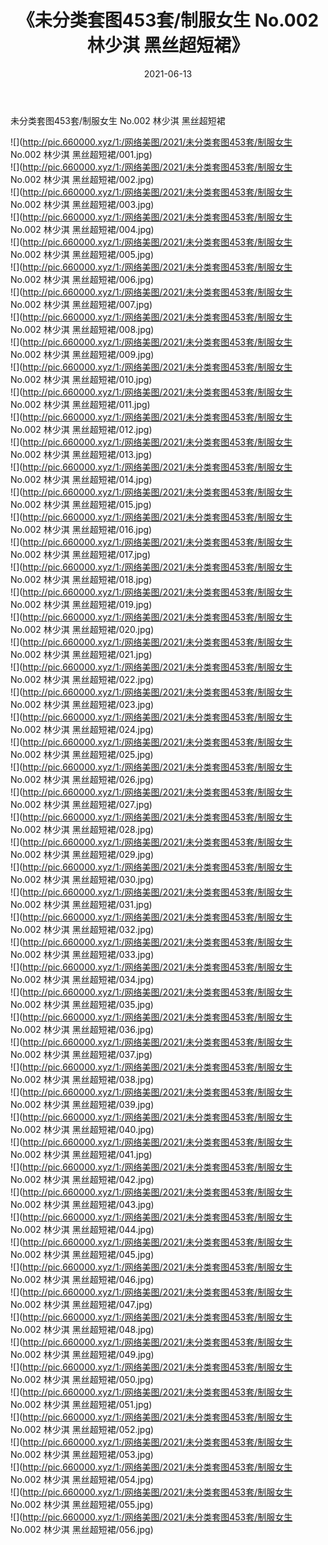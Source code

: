 ﻿---
layout: post
title:  《未分类套图453套/制服女生 No.002 林少淇 黑丝超短裙》
date:   2021-06-13
img: http://pic.660000.xyz/1:/网络美图/2021/未分类套图453套/制服女生 No.002 林少淇 黑丝超短裙/000.jpg
categories: [美女, 清纯, 唯美]
---

未分类套图453套/制服女生 No.002 林少淇 黑丝超短裙

 ![](http://pic.660000.xyz/1:/网络美图/2021/未分类套图453套/制服女生 No.002 林少淇 黑丝超短裙/001.jpg) <br>![](http://pic.660000.xyz/1:/网络美图/2021/未分类套图453套/制服女生 No.002 林少淇 黑丝超短裙/002.jpg) <br>![](http://pic.660000.xyz/1:/网络美图/2021/未分类套图453套/制服女生 No.002 林少淇 黑丝超短裙/003.jpg) <br>![](http://pic.660000.xyz/1:/网络美图/2021/未分类套图453套/制服女生 No.002 林少淇 黑丝超短裙/004.jpg) <br>![](http://pic.660000.xyz/1:/网络美图/2021/未分类套图453套/制服女生 No.002 林少淇 黑丝超短裙/005.jpg) <br>![](http://pic.660000.xyz/1:/网络美图/2021/未分类套图453套/制服女生 No.002 林少淇 黑丝超短裙/006.jpg) <br>![](http://pic.660000.xyz/1:/网络美图/2021/未分类套图453套/制服女生 No.002 林少淇 黑丝超短裙/007.jpg) <br>![](http://pic.660000.xyz/1:/网络美图/2021/未分类套图453套/制服女生 No.002 林少淇 黑丝超短裙/008.jpg) <br>![](http://pic.660000.xyz/1:/网络美图/2021/未分类套图453套/制服女生 No.002 林少淇 黑丝超短裙/009.jpg) <br>![](http://pic.660000.xyz/1:/网络美图/2021/未分类套图453套/制服女生 No.002 林少淇 黑丝超短裙/010.jpg) <br>![](http://pic.660000.xyz/1:/网络美图/2021/未分类套图453套/制服女生 No.002 林少淇 黑丝超短裙/011.jpg) <br>![](http://pic.660000.xyz/1:/网络美图/2021/未分类套图453套/制服女生 No.002 林少淇 黑丝超短裙/012.jpg) <br>![](http://pic.660000.xyz/1:/网络美图/2021/未分类套图453套/制服女生 No.002 林少淇 黑丝超短裙/013.jpg) <br>![](http://pic.660000.xyz/1:/网络美图/2021/未分类套图453套/制服女生 No.002 林少淇 黑丝超短裙/014.jpg) <br>![](http://pic.660000.xyz/1:/网络美图/2021/未分类套图453套/制服女生 No.002 林少淇 黑丝超短裙/015.jpg) <br>![](http://pic.660000.xyz/1:/网络美图/2021/未分类套图453套/制服女生 No.002 林少淇 黑丝超短裙/016.jpg) <br>![](http://pic.660000.xyz/1:/网络美图/2021/未分类套图453套/制服女生 No.002 林少淇 黑丝超短裙/017.jpg) <br>![](http://pic.660000.xyz/1:/网络美图/2021/未分类套图453套/制服女生 No.002 林少淇 黑丝超短裙/018.jpg) <br>![](http://pic.660000.xyz/1:/网络美图/2021/未分类套图453套/制服女生 No.002 林少淇 黑丝超短裙/019.jpg) <br>![](http://pic.660000.xyz/1:/网络美图/2021/未分类套图453套/制服女生 No.002 林少淇 黑丝超短裙/020.jpg) <br>![](http://pic.660000.xyz/1:/网络美图/2021/未分类套图453套/制服女生 No.002 林少淇 黑丝超短裙/021.jpg) <br>![](http://pic.660000.xyz/1:/网络美图/2021/未分类套图453套/制服女生 No.002 林少淇 黑丝超短裙/022.jpg) <br>![](http://pic.660000.xyz/1:/网络美图/2021/未分类套图453套/制服女生 No.002 林少淇 黑丝超短裙/023.jpg) <br>![](http://pic.660000.xyz/1:/网络美图/2021/未分类套图453套/制服女生 No.002 林少淇 黑丝超短裙/024.jpg) <br>![](http://pic.660000.xyz/1:/网络美图/2021/未分类套图453套/制服女生 No.002 林少淇 黑丝超短裙/025.jpg) <br>![](http://pic.660000.xyz/1:/网络美图/2021/未分类套图453套/制服女生 No.002 林少淇 黑丝超短裙/026.jpg) <br>![](http://pic.660000.xyz/1:/网络美图/2021/未分类套图453套/制服女生 No.002 林少淇 黑丝超短裙/027.jpg) <br>![](http://pic.660000.xyz/1:/网络美图/2021/未分类套图453套/制服女生 No.002 林少淇 黑丝超短裙/028.jpg) <br>![](http://pic.660000.xyz/1:/网络美图/2021/未分类套图453套/制服女生 No.002 林少淇 黑丝超短裙/029.jpg) <br>![](http://pic.660000.xyz/1:/网络美图/2021/未分类套图453套/制服女生 No.002 林少淇 黑丝超短裙/030.jpg) <br>![](http://pic.660000.xyz/1:/网络美图/2021/未分类套图453套/制服女生 No.002 林少淇 黑丝超短裙/031.jpg) <br>![](http://pic.660000.xyz/1:/网络美图/2021/未分类套图453套/制服女生 No.002 林少淇 黑丝超短裙/032.jpg) <br>![](http://pic.660000.xyz/1:/网络美图/2021/未分类套图453套/制服女生 No.002 林少淇 黑丝超短裙/033.jpg) <br>![](http://pic.660000.xyz/1:/网络美图/2021/未分类套图453套/制服女生 No.002 林少淇 黑丝超短裙/034.jpg) <br>![](http://pic.660000.xyz/1:/网络美图/2021/未分类套图453套/制服女生 No.002 林少淇 黑丝超短裙/035.jpg) <br>![](http://pic.660000.xyz/1:/网络美图/2021/未分类套图453套/制服女生 No.002 林少淇 黑丝超短裙/036.jpg) <br>![](http://pic.660000.xyz/1:/网络美图/2021/未分类套图453套/制服女生 No.002 林少淇 黑丝超短裙/037.jpg) <br>![](http://pic.660000.xyz/1:/网络美图/2021/未分类套图453套/制服女生 No.002 林少淇 黑丝超短裙/038.jpg) <br>![](http://pic.660000.xyz/1:/网络美图/2021/未分类套图453套/制服女生 No.002 林少淇 黑丝超短裙/039.jpg) <br>![](http://pic.660000.xyz/1:/网络美图/2021/未分类套图453套/制服女生 No.002 林少淇 黑丝超短裙/040.jpg) <br>![](http://pic.660000.xyz/1:/网络美图/2021/未分类套图453套/制服女生 No.002 林少淇 黑丝超短裙/041.jpg) <br>![](http://pic.660000.xyz/1:/网络美图/2021/未分类套图453套/制服女生 No.002 林少淇 黑丝超短裙/042.jpg) <br>![](http://pic.660000.xyz/1:/网络美图/2021/未分类套图453套/制服女生 No.002 林少淇 黑丝超短裙/043.jpg) <br>![](http://pic.660000.xyz/1:/网络美图/2021/未分类套图453套/制服女生 No.002 林少淇 黑丝超短裙/044.jpg) <br>![](http://pic.660000.xyz/1:/网络美图/2021/未分类套图453套/制服女生 No.002 林少淇 黑丝超短裙/045.jpg) <br>![](http://pic.660000.xyz/1:/网络美图/2021/未分类套图453套/制服女生 No.002 林少淇 黑丝超短裙/046.jpg) <br>![](http://pic.660000.xyz/1:/网络美图/2021/未分类套图453套/制服女生 No.002 林少淇 黑丝超短裙/047.jpg) <br>![](http://pic.660000.xyz/1:/网络美图/2021/未分类套图453套/制服女生 No.002 林少淇 黑丝超短裙/048.jpg) <br>![](http://pic.660000.xyz/1:/网络美图/2021/未分类套图453套/制服女生 No.002 林少淇 黑丝超短裙/049.jpg) <br>![](http://pic.660000.xyz/1:/网络美图/2021/未分类套图453套/制服女生 No.002 林少淇 黑丝超短裙/050.jpg) <br>![](http://pic.660000.xyz/1:/网络美图/2021/未分类套图453套/制服女生 No.002 林少淇 黑丝超短裙/051.jpg) <br>![](http://pic.660000.xyz/1:/网络美图/2021/未分类套图453套/制服女生 No.002 林少淇 黑丝超短裙/052.jpg) <br>![](http://pic.660000.xyz/1:/网络美图/2021/未分类套图453套/制服女生 No.002 林少淇 黑丝超短裙/053.jpg) <br>![](http://pic.660000.xyz/1:/网络美图/2021/未分类套图453套/制服女生 No.002 林少淇 黑丝超短裙/054.jpg) <br>![](http://pic.660000.xyz/1:/网络美图/2021/未分类套图453套/制服女生 No.002 林少淇 黑丝超短裙/055.jpg) <br>![](http://pic.660000.xyz/1:/网络美图/2021/未分类套图453套/制服女生 No.002 林少淇 黑丝超短裙/056.jpg) <br>